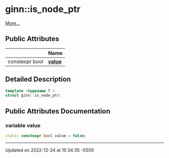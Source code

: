 # ginn::is_node_ptr


 [More...](#detailed-description)

## Public Attributes

<span class="api-table">

|                | Name           |
| -------------- | -------------- |
| constexpr bool | **[value](api/Classes/structginn_1_1is__node__ptr.md#variable-value)**  |


</span>

## Detailed Description

```cpp
template <typename T >
struct ginn::is_node_ptr;
```

## Public Attributes Documentation

### variable value

```cpp
static constexpr bool value = false;
```


-------------------------------

Updated on 2022-12-24 at 15:34:35 -0500